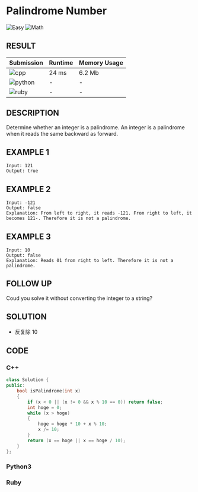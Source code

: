 # Palindrome Number

![Easy](https://img.shields.io/badge/-Easy-5cb85c.svg) ![Math](https://img.shields.io/badge/数学-Math-007ec6.svg)
## RESULT

| Submission                                                        | Runtime | Memory Usage |
| ----------------------------------------------------------------- | ------- | ------------ |
| ![cpp](https://img.shields.io/badge/leetcode009-cpp-f34b7d.svg)   | 24 ms   | 6.2 Mb       |
| ![python](https://img.shields.io/badge/leetcode009-py-3572A5.svg) | -       | -            |
| ![ruby](https://img.shields.io/badge/leetcode009-rb-701516.svg)   | -       | -            |

## DESCRIPTION

Determine whether an integer is a palindrome. An integer is a palindrome when it reads the same backward as forward.

## EXAMPLE 1

```plain
Input: 121
Output: true
```

## EXAMPLE 2

```plain
Input: -121
Output: false
Explanation: From left to right, it reads -121. From right to left, it becomes 121-. Therefore it is not a palindrome.
```

## EXAMPLE 3

```plain
Input: 10
Output: false
Explanation: Reads 01 from right to left. Therefore it is not a palindrome.
```

## FOLLOW UP

Coud you solve it without converting the integer to a string?

## SOLUTION

* 反复除 10

## CODE

### C++

```cpp
class Solution {
public:
    bool isPalindrome(int x)
    {
        if (x < 0 || (x != 0 && x % 10 == 0)) return false;
        int hoge = 0;
        while (x > hoge)
        {
            hoge = hoge * 10 + x % 10;
            x /= 10;
        }
        return (x == hoge || x == hoge / 10);
    }
};
```

### Python3

### Ruby

